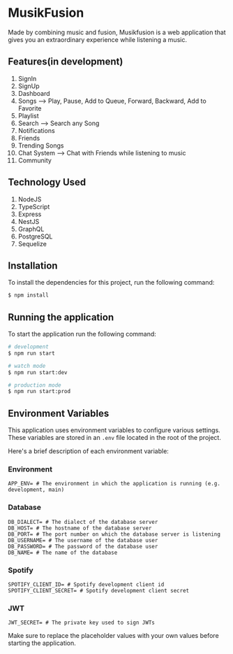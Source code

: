 # MusikFusion

Made by combining music and fusion, Musikfusion is a web application that gives you an extraordinary experience while listening a music.

## Features(in development)

1. SignIn   
2. SignUp   
3. Dashboard   
4. Songs --> Play, Pause, Add to Queue, Forward, Backward, Add to Favorite   
5. Playlist   
6. Search --> Search any Song   
7. Notifications   
8. Friends   
9. Trending Songs   
10. Chat System --> Chat with Friends while listening to music   
11. Community   

## Technology Used

1. NodeJS   
2. TypeScript   
3. Express   
4. NestJS   
5. GraphQL   
6. PostgreSQL   
7. Sequelize   

## Installation

To install the dependencies for this project, run the following command:

```bash
$ npm install
```

## Running the application

To start the application run the following command:

```bash
# development
$ npm run start

# watch mode
$ npm run start:dev

# production mode
$ npm run start:prod
```

## Environment Variables

This application uses environment variables to configure various settings. These variables are stored in an `.env` file located in the root of the project.

Here's a brief description of each environment variable:

### Environment
```
APP_ENV= # The environment in which the application is running (e.g. development, main)   
```

### Database
```
DB_DIALECT= # The dialect of the database server   
DB_HOST= # The hostname of the database server   
DB_PORT= # The port number on which the database server is listening   
DB_USERNAME= # The username of the database user   
DB_PASSWORD= # The password of the database user   
DB_NAME= # The name of the database   
```

### Spotify
```
SPOTIFY_CLIENT_ID= # Spotify development client id
SPOTIFY_CLIENT_SECRET= # Spotify development client secret
```

### JWT   
```
JWT_SECRET= # The private key used to sign JWTs
```

Make sure to replace the placeholder values with your own values before starting the application.
